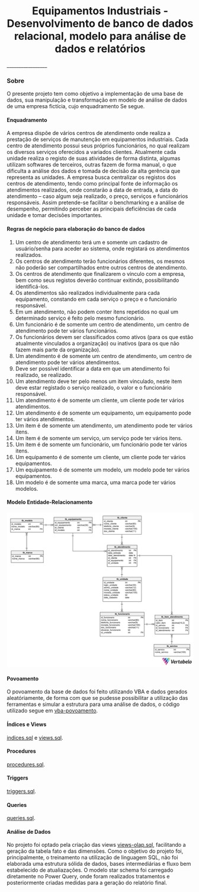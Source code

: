 <div align="center">
  <h1>Equipamentos Industriais - Desenvolvimento de banco de dados relacional, modelo para análise de dados e relatórios</h1>
</div>
_________________

### Sobre
O presente projeto tem como objetivo a implementação de uma base de dados, sua manipulação e transformação em modelo de análise de dados de uma empresa fictícia, cujo enquadramento Se segue.

#### Enquadramento
A empresa dispõe de vários centros de atendimento onde realiza a prestação de serviços de manutenção em equipamentos industriais. Cada centro de atendimento possui seus próprios funcionários, no qual realizam os diversos serviços oferecidos a variados clientes. Atualmente cada unidade realiza o registo de suas atividades de forma distinta, algumas utilizam softwares de terceiros, outras fazem de forma manual, o que dificulta a análise dos dados e tomada de decisão da alta gerência que representa as unidades.
A empresa busca centralizar os registos dos centros de atendimento, tendo como principal fonte de informação os atendimentos realizados, onde constarão a data de entrada, a data do atendimento – caso algum seja realizado, o preço, serviços e funcionários responsáveis. Assim pretende-se facilitar o benchmarking e a análise de desempenho, permitindo perceber as principais deficiências de cada unidade e tomar decisões importantes.

#### Regras de negócio para elaboração do banco de dados
01) Um centro de atendimento terá um e somente um cadastro de usuário/senha para aceder ao sistema, onde registará os atendimentos realizados. 
02) Os centros de atendimento terão funcionários diferentes, os mesmos não poderão ser compartilhados entre outros centros de atendimento. 
03) Os centros de atendimento que finalizarem o vínculo com a empresa, bem como seus registos deverão continuar exitindo, possibilitando identificá-los.
04) Os atendimentos são realizados individualmente para cada equipamento, constando em cada serviço o preço e o funcionário responsável. 
05) Em um atendimento, não podem conter itens repetidos no qual um determinado serviço é feito pelo mesmo funcionário. 
06) Um funcionário é de somente um centro de atendimento, um centro de atendimento pode ter vários funcionários. 
07) Os funcionários devem ser classificados como ativos (para os que estão atualmente vinculados a organização) ou inativos (para os que não fazem mais parte da organização).
08)  Um atendimento é de somente um centro de atendimento, um centro de atendimento pode ter vários atendimentos. 
09) Deve ser possível identificar a data em que um atendimento foi realizado, se realizado.
10) Um atendimento deve ter pelo menos um item vinculado, neste item deve estar registado o serviço realizado, o valor e o funcionário responsável. 
11) Um atendimento é de somente um cliente, um cliente pode ter vários atendimentos. 
12) Um atendimento é de somente um equipamento, um equipamento pode ter vários atendimentos.
13) Um item é de somente um atendimento, um atendimento pode ter vários itens. 
14) Um item é de somente um serviço, um serviço pode ter vários itens. 
15) Um item é de somente um funcionário, um funcionário pode ter vários itens. 
16) Um equipamento é de somente um cliente, um cliente pode ter vários equipamentos. 
17) Um equipamento é de somente um modelo, um modelo pode ter vários equipamentos. 
18) Um modelo é de somente uma marca, uma marca pode ter vários modelos. 

#### Modelo Entidade-Relacionamento

<div align="center" >
  <img src="modeloer.png">
</div>

#### Povoamento
O povoamento da base de dados foi feito utilizando VBA e dados gerados aleatóriamente, de forma com que se pudesse possibilitar a utilização das ferramentas e simular a estrutura para uma análise de dados, o código utilizado segue em <a href="https://github.com/viniciusariza/bd-equip-industriais/tree/main/002%20-%20vba-povoamento">vba-povoamento</a>.

#### Índices e Views
<a href="https://github.com/viniciusariza/bd-equip-industriais/blob/main/001%20-%20bd-queries/003-indices.sql">indices.sql</a> e <a href="https://github.com/viniciusariza/bd-equip-industriais/blob/main/001%20-%20bd-queries/004-views.sql">views.sql</a>.

#### Procedures
<a href="https://github.com/viniciusariza/bd-equip-industriais/blob/main/001%20-%20bd-queries/006-procedures.sql">procedures.sql</a>.

#### Triggers
<a href="https://github.com/viniciusariza/bd-equip-industriais/blob/main/001%20-%20bd-queries/007-triggers.sql">triggers.sql</a>.

#### Queries
<a href="https://github.com/viniciusariza/bd-equip-industriais/blob/main/001%20-%20bd-queries/005-queries.sql">queries.sql</a>.

#### Análise de Dados
No projeto foi optado pela criação das views <a href="https://github.com/viniciusariza/bd-equip-industriais/blob/main/001%20-%20bd-queries/008-views-olap.sql">views-olap.sql</a>, facilitando a geração da tabela fato e das dimensões. Como o objetivo do projeto foi, principalmente, o treinamento na utilização de linguagem SQL, não foi elaborada uma estrutura sólida de dados, bases intermediárias e fluxo bem estabelecido de atualiazações. O modelo star schema foi carregado diretamente no Power Query, onde foram realizados tratamentos e posteriormente criadas medidas para a geração do relatório final.
